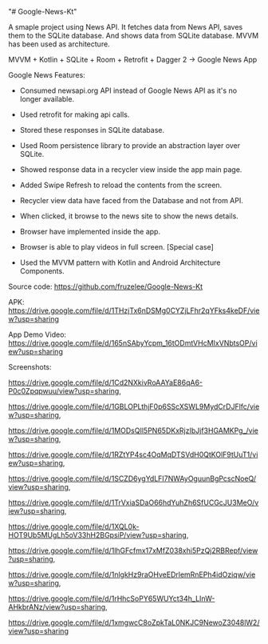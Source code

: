 "# Google-News-Kt" 

A smaple project using News API. It fetches data from News API, saves them to the SQLite database. And shows data from SQLite database. MVVM has been used as architecture. 


MVVM + Kotlin + SQLite + Room + Retrofit + Dagger 2 -> Google News App


Google News Features:

- Consumed newsapi.org API instead of Google News API as it's no longer available.

- Used retrofit for making api calls.

- Stored these responses in SQLite database.

- Used Room persistence library to provide an abstraction layer over SQLite.

- Showed response data in a recycler view inside the app main page.

- Added Swipe Refresh to reload the contents from the screen.

- Recycler view data have faced from the Database and not from API.

- When clicked, it browse to the news site to show the news details.

- Browser have implemented inside the app.

- Browser is able to play videos in full screen. [Special case]

- Used the MVVM pattern with Kotlin and Android Architecture Components.



Source code: https://github.com/fruzelee/Google-News-Kt

APK: https://drive.google.com/file/d/1THzjTx6nDSMg0CYZjLFhr2qYFks4keDF/view?usp=sharing

App Demo Video: https://drive.google.com/file/d/165nSAbyYcpm_16tODmtVHcMIxVNbtsOP/view?usp=sharing

Screenshots: 

https://drive.google.com/file/d/1Cd2NXkivRoAAYaE86qA6-P0c0Zpqpwuu/view?usp=sharing, 

https://drive.google.com/file/d/1GBLOPLthjF0p6SScXSWL9MydCrDJFlfc/view?usp=sharing, 

https://drive.google.com/file/d/1MODsQIl5PN65DKxRjzIbJjf3HGAMKPg_/view?usp=sharing, 

https://drive.google.com/file/d/1RZtYP4sc4OqMqDTSVdH0QtKOlF9tUuT1/view?usp=sharing, 

https://drive.google.com/file/d/1SCZD6ygYdLFI7NWAyOguunBgPcscNoeQ/view?usp=sharing, 

https://drive.google.com/file/d/1TrVxiaSDaO66hdYuhZh6SfUCGcJU3MeO/view?usp=sharing, 

https://drive.google.com/file/d/1XQL0k-HOT9Ub5MUgLh5oV33hH2BGpsiP/view?usp=sharing, 

https://drive.google.com/file/d/1lhGFcfmx17xMfZ038xhi5PzQj2RBRepf/view?usp=sharing, 

https://drive.google.com/file/d/1nlgkHz9raOHveEDrlemRnEPh4idOziqw/view?usp=sharing, 

https://drive.google.com/file/d/1rHhcSoPY65WUYct34h_LInW-AHkbrANz/view?usp=sharing, 

https://drive.google.com/file/d/1xmgwcC8oZpkTaL0NKJC9NewoZ3048lW2/view?usp=sharing



